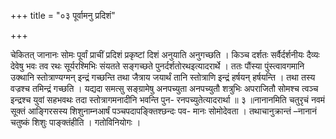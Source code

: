 +++
title = "०३ पूर्वामनु प्रदिशं"

+++

चेकितत् जानानः सोमः पूर्वां प्राचीं प्रदिशं प्रकृष्टां दिशं अनुयाति अनुगच्छति । किञ्च दर्शतः सर्वैर्दर्शनीयः दैव्यः देवेषु भवः तव रथः सूर्यरश्मिभिः संयतते सङ्गच्छते पुनर्दर्शतोरथइत्यादरार्थे । ततः पौंस्या पुंस्त्वावगमानि उक्थानि स्तोत्राण्यग्मन् इन्द्रं गच्छन्ति तथा जैत्राय जयार्थं तानि स्तोत्राणि इन्द्रं हर्षयन् हर्षयन्ति । तथा तस्य वज्रश्च तमिन्द्रं गच्छति । यद्यदा समत्सु सङ्ग्रामेषु अनपच्युता अनपच्युतौ शत्रुभिः अपराजितौ सोमश्च त्वञ्च इन्द्रश्च युवां सहभवथः तदा स्तोत्रागमनादीनि भवन्ति पुन- रनपच्युतेत्यादरार्था ॥ ३ ॥नानानमिति चतुरृचं नवमं सूक्तं आङ्गिरसस्य शिशुनाम्नआर्षं पञ्चपदापङ्क्तिश्छन्दः पव- मानः सोमोदेवता । तथाचानुक्रान्तं –नानानं चतुष्कं शिशुः पाङ्क्तंहीति । गतोविनियोगः ।